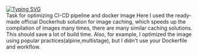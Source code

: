 [![Typing SVG](https://readme-typing-svg.herokuapp.com?color=%2336BCF7&lines=MultiStage+Dockerfile+and+Cache)](https://git.io/typing-svg)
<br>
Task for optimizing CI-CD pipeline and docker image Here I used the ready-made official Dockerhub solution for image caching, which speeds up the compilation of images many times, there are many similar caching solutions. This should save a lot of build time. Also, for example, I optimized the image using popular practices(alpine,multistage), but I didn't use your Dockerfile and workflow.

